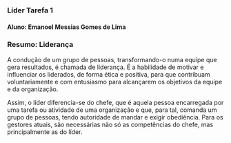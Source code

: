 ### Líder Tarefa 1

#### Aluno: Emanoel Messias Gomes de Lima


### Resumo: Liderança

A condução de um grupo de pessoas, transformando-o numa equipe que gera resultados, é chamada de liderança. 
É a habilidade de motivar e influenciar os liderados, de forma ética e positiva, para que contribuam voluntariamente 
e com entusiasmo para alcançarem os objetivos da equipe e da organização.

Assim, o líder diferencia-se do chefe, que é aquela pessoa encarregada por uma tarefa ou atividade de uma
organização e que, para tal, comanda um grupo de pessoas, tendo autoridade de mandar e exigir obediência.
Para os gestores atuais, são necessárias não só as competências do chefe, mas principalmente as do líder.
